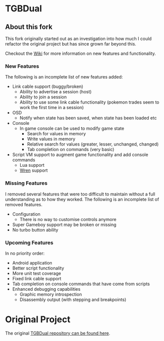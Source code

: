 # TGBDual
## About this fork
This fork originally started out as an investigation into how much I could refactor the original project but has since grown far beyond this.

Checkout the [Wiki](https://github.com/ElFeesho/tgbdual/wiki) for more information on new features and functionality.

### New Features
The following is an incomplete list of new features added:
 * Link cable support (buggy/broken)
   * Ability to advertise a session (host)
   * Ability to join a session
   * Ability to use some link cable functionality (pokemon trades seem to work the first time in a session)
 * OSD
   * Notify when state has been saved, when state has been loaded etc
 * Console
   * In game console can be used to modify game state
     * Search for values in memory
     * Write values in memory
     * Relative search for values (greater, lesser, unchanged, changed)
     * Tab completion on commands (very basic)
 * Script VM support to augment game functionality and add console commands
   * Lua support
   * [Wren](https://github.com/munificent/wren) support
 
### Missing Features
I removed several features that were too difficult to maintain without a full understanding as to how they worked. The following is an incomplete list of removed features.

 * Configuration
   * There is no way to customise controls anymore
 * Super Gameboy support may be broken or missing
 * No turbo button ability
 
### Upcoming Features
In no priority order:
 * Android application
 * Better script functionality
 * More unit test coverage
 * Fixed link cable support
 * Tab completion on console commands that have come from scripts
 * Enhanced debugging capabilities
   * Graphic memory introspection
   * Disassembly output (with stepping and breakpoints)
   
# Original Project
The original [TGBDual repository can be found here](https://github.com/libertyernie/tgbdual).
